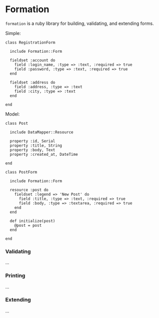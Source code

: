 Formation
=========

`formation` is a ruby library for building, validating, and extending forms.

Simple:

    class RegistrationForm

      include Formation::Form

      fieldset :account do
        field :login_name, :type => :text, :required => true
        field :password, :type => :text, :required => true
      end

      fieldset :address do
        field :address, :type => :text
        field :city, :type => :text
      end

    end

Model:

    class Post

      include DataMapper::Resource

      property :id, Serial
      property :title, String
      property :body, Text
      property :created_at, DateTime

    end

    class PostForm

      include Formation::Form

      resource :post do
        fieldset :legend => 'New Post' do
          field :title, :type => :text, :required => true
          field :body, :type => :textarea, :required => true
        end
      end

      def initialize(post)
        @post = post
      end

    end

### Validating
...

### Printing
...

### Extending
...